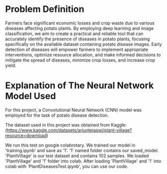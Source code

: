 # Problem Definition
Farmers face significant economic losses and crop waste due to various
diseases affecting potato plants. By employing deep learning and image
classification, we aim to create a practical and reliable tool that can accurately
identify the presence of diseases in potato plants, focusing specifically on the
available dataset containing potato disease images. Early detection of diseases will
empower farmers to implement appropriate interventions, optimize resource
allocation, and make informed decisions to mitigate the spread of diseases, minimize
crop losses, and increase crop yield.

# Explanation of The Neural Network Model Used
For this project, a Convolutional Neural Network (CNN) model was employed for the task of potato disease detection.

The dataset used in this project was obtained from Kaggle:
(https://www.kaggle.com/datasets/arjuntejaswi/plant-village?resource=download)


We run this test on google colabrotary. 
We trained our model in 'training.ipynb' and save as '1'.
'1' named folder contains our saved_model.
'PlantVillage' is our test dataset and contains 102 samples.
We loaded 'PlantVillage' and '1' folder into colab. 
After loading 'PlantVillage' and '1' into colab with 'PlantDiseasesTest.ipynb', you can use our code.
